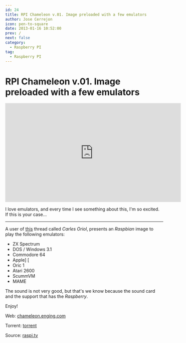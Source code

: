 ```yaml
---
id: 24
title: RPI Chameleon v.01. Image preloaded with a few emulators
author: Jose Cerrejon
icon: pen-to-square
date: 2013-01-16 10:52:00
prev: /
next: false
category:
  - Raspberry PI
tag:
  - Raspberry PI
---
```


# RPI Chameleon v.01. Image preloaded with a few emulators

<iframe width="560" height="315" src="http://www.youtube.com/embed/V3owTKu2lJo?rel=0" frameborder="0" allowfullscreen></iframe>

I love emulators, and every time I see something about this, I'm so excited. If this is your case...
- - -
A user of [this](http://www.raspberrypi.org/phpBB3/viewtopic.php?f=63&t=29809) thread called *Carles Oriol*, presents an *Raspbian* image to play the following emulators:

* ZX Spectrum
* DOS / Windows 3.1
* Commodore 64
* Apple] [
* Oric 1
* Atari 2600
* ScummVM
* MAME

The sound is not very good, but that's we know because the sound card and the support that has the *Raspberry*.

Enjoy!

Web: [chameleon.enging.com](http://chameleon.enging.com)

Torrent: [torrent](http://chameleon.enging.com/chameleon.img.bz2.torrent)

Source: [raspi.tv](http://raspi.tv/2013/emulators-galore-on-one-raspbian-image)